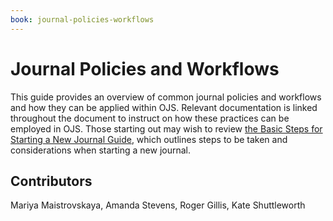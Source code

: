 ```yaml
---
book: journal-policies-workflows
---
```


# Journal Policies and Workflows

This guide provides an overview of common journal policies and workflows and how they can be applied within OJS. Relevant documentation is linked throughout the document to instruct on how these practices can be employed in OJS. Those starting out may wish to review [the Basic Steps for Starting a New Journal Guide](/starting-a-journal/), which outlines steps to be taken and considerations when starting a new journal.

## Contributors

Mariya Maistrovskaya, Amanda Stevens, Roger Gillis, Kate Shuttleworth
